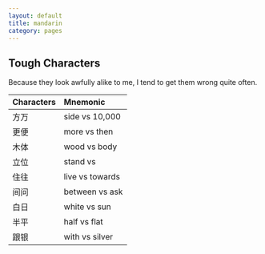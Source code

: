 ```yaml
---
layout: default
title: mandarin
category: pages
---
```


## Tough Characters ##

Because they look awfully alike to me, I tend to get them wrong quite often.

Characters|Mnemonic
:---------|:-------
方万|side vs 10,000
更便|more vs then
木体|wood vs body
立位|stand vs 
住往|live vs towards
间问|between vs ask
白日|white vs sun
半平|half vs flat
跟银|with vs silver
